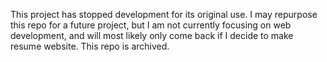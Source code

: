 This project has stopped development for its original use. I may repurpose this repo for a future project, but I am not currently focusing on web development, and will most likely only come back if I decide to make resume website. This repo is archived.
